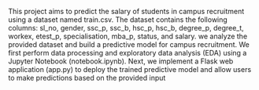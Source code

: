 This project aims to predict the salary of students in campus recruitment using a dataset named train.csv. 
The dataset contains the following columns: sl_no, gender, ssc_p, ssc_b, hsc_p, hsc_b, degree_p, degree_t, workex, etest_p, specialisation, mba_p, status, and salary.
we analyze the provided dataset and build a predictive model for campus recruitment. We first perform data processing and exploratory data analysis (EDA) using a Jupyter Notebook (notebook.ipynb). Next, we implement a Flask web application (app.py) to deploy the trained predictive model and allow users to make predictions based on the provided input
